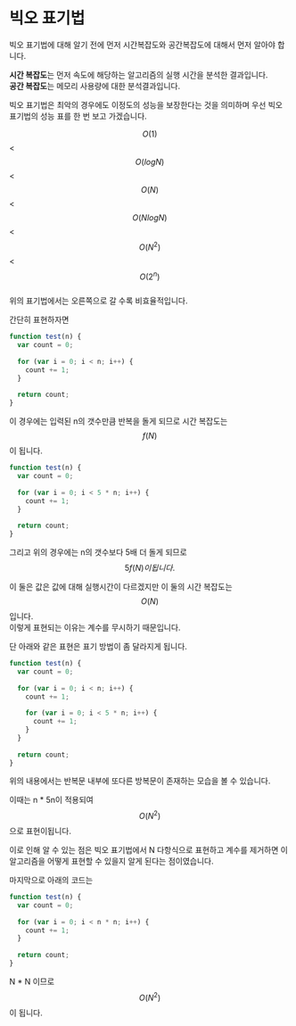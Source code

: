 # 빅오 표기법

빅오 표기법에 대해 알기 전에 먼저 시간복잡도와 공간복잡도에 대해서 먼저 알아야 합니다.  
  
**시간 복잡도**는 먼저 속도에 해당하는 알고리즘의 실행 시간을 분석한 결과입니다.  
**공간 복잡도**는 메모리 사용량에 대한 분석결과입니다.  
  
빅오 표기법은 최악의 경우에도 이정도의 성능을 보장한다는 것을 의미하며 우선 빅오 표기법의 성능 표를 한 번 보고 가겠습니다.

 $$O(1)$$ &lt;  $$O(log N)$$ &lt;  $$O(N)$$  &lt;  $$O(N log N)$$ &lt;  $$O(N^2)$$ &lt;  $$O(2^n)$$   
위의 표기법에서는 오른쪽으로 갈 수록 비효율적입니다.  
  
간단히 표현하자면

```javascript
function test(n) {
  var count = 0;
  
  for (var i = 0; i < n; i++) {
    count += 1;
  }
  
  return count;
}
```

이 경우에는 입력된 n의 갯수만큼 반복을 돌게 되므로  시간 복잡도는 $$f(N)$$  이 됩니다.

```javascript
function test(n) {
  var count = 0;
  
  for (var i = 0; i < 5 * n; i++) {
    count += 1;
  }
  
  return count;
}
```

그리고 위의 경우에는 n의 갯수보다 5배 더 돌게 되므로 $$5f(N)이 됩니다.$$  
  
이 둘은 값은 값에 대해 실행시간이 다르겠지만 이 둘의 시간 복잡도는 $$O(N)$$입니다.  
이렇게 표현되는 이유는 계수를 무시하기 때문입니다.  
  
단 아래와 같은 표현은 표기 방법이 좀 달라지게 됩니다.

```javascript
function test(n) {
  var count = 0;
  
  for (var i = 0; i < n; i++) {
    count += 1;
    
    for (var i = 0; i < 5 * n; i++) {
      count += 1;
    }
  }
  
  return count;
}
```

위의 내용에서는 반복문 내부에 또다른 방복문이 존재하는 모습을 볼 수 있습니다.  
  
이때는 n \* 5n이 적용되여 $$O(N^2)$$ 으로 표현이됩니다.  
  
이로 인해 알 수 있는 점은 빅오 표기법에서 N 다항식으로 표현하고 계수를 제거하면 이 알고리즘을 어떻게 표현할 수 있을지 알게 된다는 점이였습니다.

마지막으로 아래의 코드는

```javascript
function test(n) {
  var count = 0;
  
  for (var i = 0; i < n * n; i++) {
    count += 1;
  }
  
  return count;
}
```

N \* N 이므로 $$O(N^2)$$이 됩니다.

